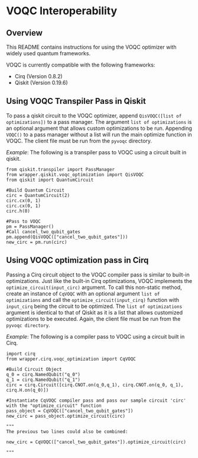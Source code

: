 # VOQC Interoperability

## Overview

This README contains instructions for using the VOQC optimizer with widely used quantum frameworks.

VOQC is currently compatible with the following frameworks:
* Cirq (Version 0.8.2)
* Qiskit (Version 0.19.6)

## Using VOQC Transpiler Pass in Qiskit

To pass a qiskit circuit to the VOQC optimizer, append `QisVOQC([list of optimizations])` to a pass manager. The argument `list of optimizations` is an optional argument that allows custom optimizations to be run. Appending `VOQC()` to a pass manager without a list will run the main optimize function in VOQC. The client file must be run from the `pyvoqc` directory.

*Example*: The following is a transpiler pass to VOQC using a circuit built in qiskit. 
```
from qiskit.transpiler import PassManager
from wrapper.qiskit.voqc_optimization import QisVOQC
from qiskit import QuantumCircuit

#Build Quantum Circuit
circ = QuantumCircuit(2)
circ.cx(0, 1)
circ.cx(0, 1)
circ.h(0)

#Pass to VOQC
pm = PassManager()
#Call cancel_two_qubit_gates
pm.append(QisVOQC(["cancel_two_qubit_gates"]))
new_circ = pm.run(circ)
```

## Using VOQC optimization pass in Cirq

Passing a Cirq circuit object to the VOQC compiler pass is similar to built-in optimizations. Just like the built-in Cirq optimizations, VOQC implements the `optimize_circuit(input_circ)` argument. To call this non-static method, create an instance of `CqVOQC` with an optional argument `list of optimizations` and call the `optimize_circuit(input_cirq)` function with `input_cirq` being the circuit to be optimized. The `list of optimizations` argument is identical to that of Qiskit as it is a list that allows customized optimizations to be executed. Again, the client file must be run from the `pyvoqc directory`. 

*Example*: The following is a compiler pass to VOQC using a circuit built in Cirq. 
```
import cirq
from wrapper.cirq.voqc_optimization import CqVOQC

#Build Circuit Object
q_0 = cirq.NamedQubit("q_0")
q_1 = cirq.NamedQubit("q_1")
circ = cirq.Circuit([cirq.CNOT.on(q_0,q_1), cirq.CNOT.on(q_0, q_1), cirq.H.on(q_0)])

#Instantiate CqVOQC compiler pass and pass our sample circuit 'circ' with the "optimize_circuit" function
pass_object = CqVOQC(["cancel_two_qubit_gates"])
new_circ = pass_object.optimize_circuit(circ)

"""
The previous two lines could also be combined:

new_circ = CqVOQC(["cancel_two_qubit_gates"]).optimize_circuit(circ)

"""
```
